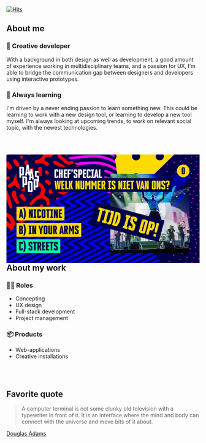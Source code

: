 [![Hits](https://hits.seeyoufarm.com/api/count/incr/badge.svg?url=https%3A%2F%2Fgithub.com%2FxSpylon&count_bg=%2379C83D&title_bg=%23555555&icon=github.svg&icon_color=%23E7E7E7&title=Profile+visits&edge_flat=false)](https://hits.seeyoufarm.com)
## About me

### 🎨 Creative developer

With a background in both design as well as development, a good amount of experience working in multidisciplinary teams, and a passion for UX, I’m able to bridge the communication gap between designers and developers using interactive prototypes.

### 🌱 Always learning

I'm driven by a never ending passion to learn something new. This could be learning to work with a new design tool, or learning to develop a new tool myself. I'm always looking at upcoming trends, to work on relevant social topic, with the newest technologies.

<br><br>

<img align="right" alt="GIF" src="https://github.com/xSpylon/xSpylon/blob/master/assets/img/composition-optimized-small.gif"/>

## About my work

### 👷‍♂️ Roles

- Concepting
- UX design
- Full-stack development
- Project management

### 📦 Products

- Web-applications
- Creative installations

<br><br>

## Favorite quote

> A computer terminal is not some clunky old television with a typewriter in front of it. It is an interface where the mind and body can connect with the universe and move bits of it about.

[Douglas Adams](https://en.wikipedia.org/wiki/Douglas_Adams)
